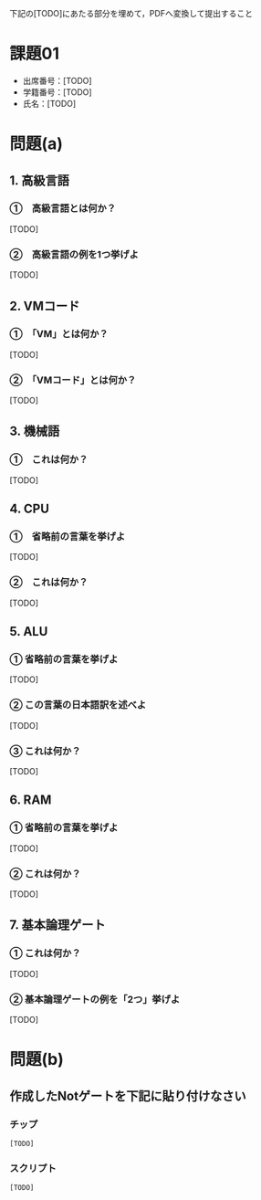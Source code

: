 下記の[TODO]にあたる部分を埋めて，PDFへ変換して提出すること
# 課題01
- 出席番号：[TODO]
- 学籍番号：[TODO]
- 氏名：[TODO]

# 問題(a)
## 1. 高級言語
### ①　高級言語とは何か？
[TODO]

### ②　高級言語の例を1つ挙げよ
[TODO]

## 2. VMコード
### ①　「VM」とは何か？
[TODO]

### ②　「VMコード」とは何か？
[TODO]

## 3. 機械語
### ①　これは何か？
[TODO]

## 4. CPU
### ①　省略前の言葉を挙げよ
[TODO]

### ②　これは何か？
[TODO]

## 5. ALU
### ① 省略前の言葉を挙げよ
[TODO]

### ② この言葉の日本語訳を述べよ
[TODO]

### ③ これは何か？
[TODO]

## 6. RAM
### ① 省略前の言葉を挙げよ
[TODO]

### ② これは何か？
[TODO]

## 7. 基本論理ゲート
### ① これは何か？
[TODO]

### ② 基本論理ゲートの例を「2つ」挙げよ
[TODO]

# 問題(b)
## 作成したNotゲートを下記に貼り付けなさい
### チップ
```
[TODO]
```
### スクリプト
```
[TODO]
```